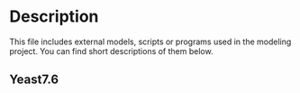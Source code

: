 # Description
This file includes external models, scripts or programs used in the modeling project. You can find short descriptions of them below.

## Yeast7.6
